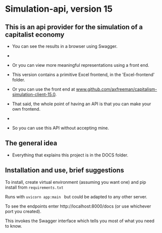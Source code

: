 # Simulation-api, version 15
## This is an api provider for the simulation of a capitalist economy 
* You can see the results in a browser using Swagger.  
*   
* Or you can view more meaningful representations using a front end.  
* This version contains a primitive Excel frontend, in the 'Excel-frontend' folder.  
* Or you can use the front end at www.github.com/axfreeman/capitalism-simulation-client-15.0. 
  
* That said, the whole point of having an API is that you can make your own frontend.  
* 
* So you can use this API without accepting mine.  

## The general idea
* Everything that explains this project is in the DOCS folder.

## Installation and use, brief suggestions  

To install, create virtual environment (assuming you want one) and pip install from ``requirements.txt``  

Runs with ``uvicorn app:main `` but could be adapted to any other server.  

To see the endpoints enter http://localhost:8000/docs (or use whichever port you created).  

This invokes the Swagger interface which tells you most of what you need to know.  



